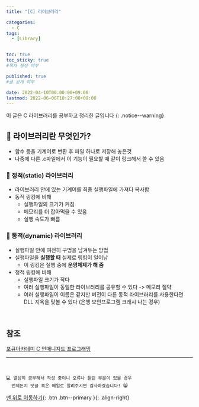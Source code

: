 ```yaml
---
title: "[C] 라이브러리" 

categories:
  - C
tags:
  - [Library]


toc: true
toc_sticky: true
#목차 생성 여부

published: true
#글 공개 여부

date: 2022-04-10T00:00:00+09:00
lastmod: 2022-06-06T10:27:00+09:00
---
```


이 글은 C 라이브러리를 공부하고 정리한 글입니다
{: .notice--warning}

## 📕 라이브러리란 무엇인가?
- 함수 등을 기계어로 변환 후 파일 하나로 저장해 놓은것
- 나중에 다른 .c파일에서 이 기능이 필요할 때 같이 링크해서 쓸 수 있음

### 📖 정적(static) 라이브러리
- 라이브러리 안에 있는 기계어를 최종 실행파일에 가져다 복사함
- 동적 링킹에 비해
  - 실행파일의 크기가 커짐
  - 메모리를 더 잡아먹을 수 있음
  - 실행 속도가 빠름

### 📖 동적(dynamic) 라이브러리
- 실행파일 안에 여전히 구멍을 남겨두는 방법
- 실행파일을 **실행할 때** 실제로 링킹이 일어남
  - 이 링킹은 실행 중에 **운영체제가 해 줌**
- 정적 링킹에 비해
  - 실행파일 크기가 작다
  - 여러 실행파일이 동일한 라이브러리를 공유할 수 있다 -> 메모리 절약
  - 여러 실행파일이 이름은 같지만 버전이 다른 동적 라이브러리를 사용한다면 DLL 지옥을 맞볼 수 있다 (은행 보안프로그램 크래시 나는 경우)

<br>

## 참조
[포큐아카데미 C 언매니지드 프로그래밍](https://pocu-ko.teachable.com/p/comp2200)

***
<br>

    💻 열심히 공부해서 작성 중이니 오류나 틀린 부분이 있을 경우 
      언제든지 댓글 혹은 메일로 알려주시면 감사하겠습니다! 😸

[맨 위로 이동하기](#){: .btn .btn--primary }{: .align-right}